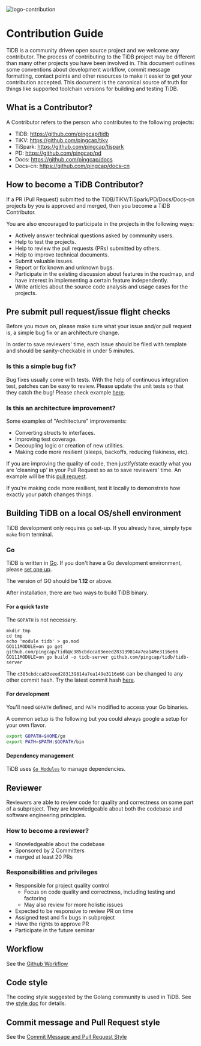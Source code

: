 ![logo-contribution](https://user-images.githubusercontent.com/6755791/33362307-d5e59a16-d516-11e7-86df-a0dfdfee7b88.jpg)

# Contribution Guide

TiDB is a community driven open source project and we welcome any contributor.
The process of contributing to the TiDB project may be different than many
other projects you have been involved in. This document outlines some
conventions about development workflow, commit message formatting, contact
points and other resources to make it easier to get your contribution accepted.
This document is the canonical source of truth for things like supported
toolchain versions for building and testing TiDB.

## What is a Contributor?

A Contributor refers to the person who contributes to the following projects:
- TiDB: https://github.com/pingcap/tidb
- TiKV: https://github.com/pingcap/tikv
- TiSpark: https://github.com/pingcap/tispark
- PD: https://github.com/pingcap/pd
- Docs: https://github.com/pingcap/docs
- Docs-cn: https://github.com/pingcap/docs-cn

## How to become a TiDB Contributor?

If a PR (Pull Request) submitted to the TiDB/TiKV/TiSpark/PD/Docs/Docs-cn
projects by you is approved and merged, then you become a TiDB Contributor.

You are also encouraged to participate in the projects in the following ways:
- Actively answer technical questions asked by community users.
- Help to test the projects.
- Help to review the pull requests (PRs) submitted by others.
- Help to improve technical documents.
- Submit valuable issues.
- Report or fix known and unknown bugs.
- Participate in the existing discussion about features in the roadmap, and have interest in implementing a certain feature independently.
- Write articles about the source code analysis and usage cases for the projects.

## Pre submit pull request/issue flight checks

Before you move on, please make sure what your issue and/or pull request is, a
simple bug fix or an architecture change.

In order to save reviewers' time, each issue should be filed with template and
should be sanity-checkable in under 5 minutes.

### Is this a simple bug fix?

Bug fixes usually come with tests. With the help of continuous integration
test, patches can be easy to review. Please update the unit tests so that they
catch the bug! Please check example
[here](https://github.com/pingcap/tidb/pull/2808).

### Is this an architecture improvement?

Some examples of "Architecture" improvements:

- Converting structs to interfaces.
- Improving test coverage.
- Decoupling logic or creation of new utilities.
- Making code more resilient (sleeps, backoffs, reducing flakiness, etc).

If you are improving the quality of code, then justify/state exactly what you
are 'cleaning up' in your Pull Request so as to save reviewers' time. An
example will be this [pull request](https://github.com/pingcap/tidb/pull/3113).

If you're making code more resilient, test it locally to demonstrate how
exactly your patch changes things.

## Building TiDB on a local OS/shell environment

TiDB development only requires `go` set-up. If you already have, simply type
`make` from terminal.

### Go

TiDB is written in [Go](http://golang.org).
If you don't have a Go development environment,
please [set one up](http://golang.org/doc/code.html).

The version of GO should be **1.12** or above.

After installation, there are two ways to build TiDB binary.

#### For a quick taste

The `GOPATH` is not necessary.

```
mkdir tmp
cd tmp
echo 'module tidb' > go.mod
GO111MODULE=on go get github.com/pingcap/tidb@c385cbdcca83eeed283139814a7ea149e3116e66
GO111MODULE=on go build -o tidb-server github.com/pingcap/tidb/tidb-server
```

The `c385cbdcca83eeed283139814a7ea149e3116e66` can be changed to any other commit hash. Try the latest commit hash [here](https://github.com/pingcap/tidb/commits/master).

#### For development

You'll need `GOPATH` defined, and `PATH` modified to access your Go binaries.

A common setup is the following but you could always google a setup for your own flavor.

```sh
export GOPATH=$HOME/go
export PATH=$PATH:$GOPATH/bin
```

#### Dependency management

TiDB uses [`Go Modules`](https://github.com/golang/go/wiki/Modules) to manage dependencies.

## Reviewer

Reviewers are able to review code for quality and correctness on some part of a subproject. They are knowledgeable about both the codebase and software engineering principles.

### How to become a reviewer?

* Knowledgeable about the codebase
* Sponsored by 2 Committers
* merged at least 20 PRs 

### Responsibilities and privileges

* Responsible for project quality control
    * Focus on code quality and correctness, including testing and factoring 
    * May also review for more holistic issues
* Expected to be responsive to review PR on time
* Assigned test and fix bugs in subproject 
* Have the rights to approve PR
* Participate in the future seminar

## Workflow

See the [Github Workflow](https://github.com/pingcap/community/blob/master/contributors/workflow.md)

## Code style

The coding style suggested by the Golang community is used in TiDB. See the
[style doc](https://github.com/golang/go/wiki/CodeReviewComments) for details.

## Commit message and Pull Request style

See the [Commit Message and Pull Request Style](https://github.com/pingcap/community/blob/master/commit-message-pr-style.md)
